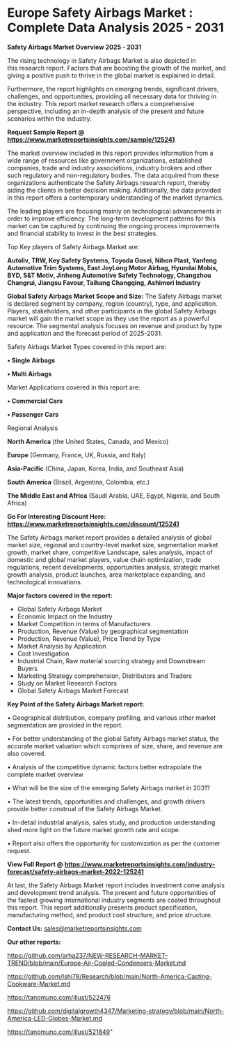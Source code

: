 # Europe Safety Airbags Market : Complete Data Analysis 2025 - 2031

<Strong> Safety Airbags Market Overview 2025 - 2031</strong>

The rising technology in Safety Airbags Market is also depicted in this research report. Factors that are boosting the growth of the market, and giving a positive push to thrive in the global market is explained in detail.

Furthermore, the report highlights on emerging trends, significant drivers, challenges, and opportunities, providing all necessary data for thriving in the industry. This report market research offers a comprehensive perspective, including an in-depth analysis of the present and future scenarios within the industry.

<strong>Request Sample Report @ <a href=https://www.marketreportsinsights.com/sample/125241>https://www.marketreportsinsights.com/sample/125241</a></strong>

The market overview included in this report provides information from a wide range of resources like government organizations, established companies, trade and industry associations, industry brokers and other such regulatory and non-regulatory bodies. The data acquired from these organizations authenticate the Safety Airbags research report, thereby aiding the clients in better decision making. Additionally, the data provided in this report offers a contemporary understanding of the market dynamics.

The leading players are focusing mainly on technological advancements in order to improve efficiency. The long-term development patterns for this market can be captured by continuing the ongoing process improvements and financial stability to invest in the best strategies.

Top Key players of Safety Airbags Market are:

<strong>Autoliv, TRW, Key Safety Systems, Toyoda Gosei, Nihon Plast, Yanfeng Automotive Trim Systems, East JoyLong Motor Airbag, Hyundai Mobis, BYD, S&T Motiv, Jinheng Automotive Safety Technology, Changzhou Changrui, Jiangsu Favour, Taihang Changqing, Ashimori Industry</strong>

<strong><b>Global Safety Airbags Market Scope and Size:</b></strong>
The Safety Airbags market is declared segment by company, region (country), type, and application. Players, stakeholders, and other participants in the global Safety Airbags market will gain the market scope as they use the report as a powerful resource. The segmental analysis focuses on revenue and product by type and application and the forecast period of 2025-2031.

Safety Airbags Market Types covered in this report are:

<strong>• Single Airbags

• Multi Airbags</strong>

Market Applications covered in this report are:

<strong>• Commercial Cars

• Passenger Cars</strong> 

Regional Analysis

<strong>North America</strong> (the United States, Canada, and Mexico)

<strong>Europe</strong> (Germany, France, UK, Russia, and Italy)

<strong>Asia-Pacific</strong> (China, Japan, Korea, India, and Southeast Asia)

<strong>South America</strong> (Brazil, Argentina, Colombia, etc.)

<strong>The Middle East and Africa</strong> (Saudi Arabia, UAE, Egypt, Nigeria, and South Africa)

<strong>Go For Interesting Discount Here: <a href=https://www.marketreportsinsights.com/discount/125241>https://www.marketreportsinsights.com/discount/125241</a></strong>

The Safety Airbags market report provides a detailed analysis of global market size, regional and country-level market size, segmentation market growth, market share, competitive Landscape, sales analysis, impact of domestic and global market players, value chain optimization, trade regulations, recent developments, opportunities analysis, strategic market growth analysis, product launches, area marketplace expanding, and technological innovations.

<strong><b>Major factors covered in the report:</b></strong>
<ul>
  <li>Global Safety Airbags Market </li>
  <li>Economic Impact on the Industry</li>
  <li>Market Competition in terms of Manufacturers</li>
  <li>Production, Revenue (Value) by geographical segmentation</li>
  <li>Production, Revenue (Value), Price Trend by Type</li>
  <li>Market Analysis by Application</li>
  <li>Cost Investigation</li>
  <li>Industrial Chain, Raw material sourcing strategy and Downstream Buyers</li>
  <li>Marketing Strategy comprehension, Distributors and Traders</li>
  <li>Study on Market Research Factors</li>
  <li>Global Safety Airbags Market Forecast</li>
</ul>

<strong><b>Key Point of the Safety Airbags Market report:</b></strong>

• Geographical distribution, company profiling, and various other market segmentation are provided in the report.

• For better understanding of the global Safety Airbags market status, the accurate market valuation which comprises of size, share, and revenue are also covered.

• Analysis of the competitive dynamic factors better extrapolate the complete market overview

• What will be the size of the emerging Safety Airbags market in 2031?

• The latest trends, opportunities and challenges, and growth drivers provide better construal of the Safety Airbags Market.

• In-detail industrial analysis, sales study, and production understanding shed more light on the future market growth rate and scope.

• Report also offers the opportunity for customization as per the customer request.

<strong><b>View Full Report @ <a href=https://www.marketreportsinsights.com/industry-forecast/safety-airbags-market-2022-125241>https://www.marketreportsinsights.com/industry-forecast/safety-airbags-market-2022-125241</a></b></strong>


At last, the Safety Airbags Market report includes investment come analysis and development trend analysis. The present and future opportunities of the fastest growing international industry segments are coated throughout this report. This report additionally presents product specification, manufacturing method, and product cost structure, and price structure.

<strong>Contact Us:</strong>
sales@marketreportsinsights.com

<strong>Our other reports:</strong>

<a href=https://github.com/arha237/NEW-RESEARCH-MARKET-TREND/blob/main/Europe-Air-Cooled-Condensers-Market.md>https://github.com/arha237/NEW-RESEARCH-MARKET-TREND/blob/main/Europe-Air-Cooled-Condensers-Market.md</a>

<a href=https://github.com/Ishi78/Research/blob/main/North-America-Casting-Cookware-Market.md>https://github.com/Ishi78/Research/blob/main/North-America-Casting-Cookware-Market.md</a>

<a href=https://tanomuno.com/illust/522476>https://tanomuno.com/illust/522476</a>

<a href=https://github.com/digitalgrowth4347/Marketing-strategy/blob/main/North-America-LED-Globes-Market.md>https://github.com/digitalgrowth4347/Marketing-strategy/blob/main/North-America-LED-Globes-Market.md</a>

<a href=https://tanomuno.com/illust/521849>https://tanomuno.com/illust/521849</a>"
